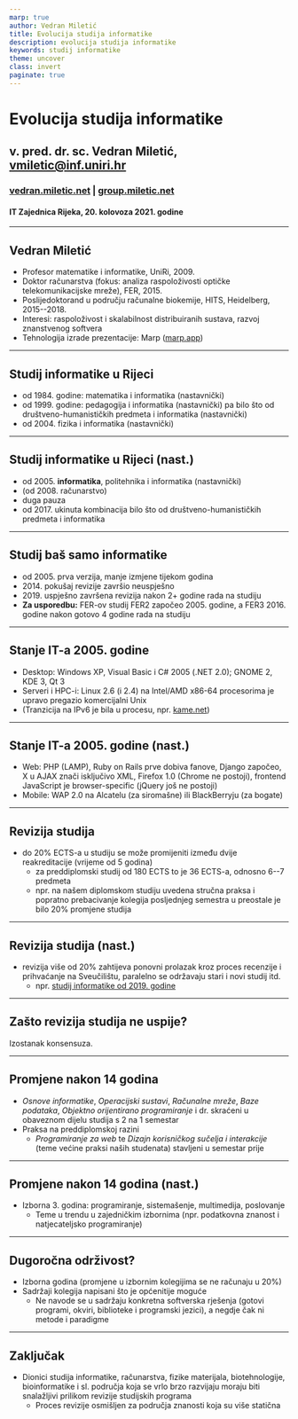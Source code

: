 ```yaml
---
marp: true
author: Vedran Miletić
title: Evolucija studija informatike
description: evolucija studija informatike
keywords: studij informatike
theme: uncover
class: invert
paginate: true
---
```


# Evolucija studija informatike

## v. pred. dr. sc. Vedran Miletić, vmiletic@inf.uniri.hr

### [vedran.miletic.net](https://vedran.miletic.net/) | [group.miletic.net](https://group.miletic.net/hr/)

#### IT Zajednica Rijeka, 20. kolovoza 2021. godine

---

## Vedran Miletić

- Profesor matematike i informatike, UniRi, 2009.
- Doktor računarstva (fokus: analiza raspoloživosti optičke telekomunikacijske mreže), FER, 2015.
- Poslijedoktorand u području računalne biokemije, HITS, Heidelberg, 2015--2018.
- Interesi: raspoloživost i skalabilnost distribuiranih sustava, razvoj znanstvenog softvera
- Tehnologija izrade prezentacije: Marp ([marp.app](https://marp.app/))

---

## Studij informatike u Rijeci

- od 1984. godine: matematika i informatika (nastavnički)
- od 1999. godine: pedagogija i informatika (nastavnički) pa bilo što od društveno-humanističkih predmeta i informatika (nastavnički)
- od 2004. fizika i informatika (nastavnički)

---

## Studij informatike u Rijeci (nast.)

- od 2005. **informatika**, politehnika i informatika (nastavnički)
- (od 2008. računarstvo)
- duga pauza
- od 2017. ukinuta kombinacija bilo što od društveno-humanističkih predmeta i informatika

---

## Studij baš samo informatike

- od 2005. prva verzija, manje izmjene tijekom godina
- 2014\. pokušaj revizije završio neuspješno
- 2019\. uspješno završena revizija nakon 2+ godine rada na studiju
- **Za usporedbu:** FER-ov studij FER2 započeo 2005. godine, a FER3 2016. godine nakon gotovo 4 godine rada na studiju

---

## Stanje IT-a 2005. godine

- Desktop: Windows XP, Visual Basic i C# 2005 (.NET 2.0); GNOME 2, KDE 3, Qt 3
- Serveri i HPC-i: Linux 2.6 (i 2.4) na Intel/AMD x86-64 procesorima je upravo pregazio komercijalni Unix
- (Tranzicija na IPv6 je bila u procesu, npr. [kame.net](https://www.kame.net/))

---

## Stanje IT-a 2005. godine (nast.)

- Web: PHP (LAMP), Ruby on Rails prve dobiva fanove, Django započeo, X u AJAX znači isključivo XML, Firefox 1.0 (Chrome ne postoji), frontend JavaScript je browser-specific (jQuery još ne postoji)
- Mobile: WAP 2.0 na Alcatelu (za siromašne) ili BlackBerryju (za bogate)

---

## Revizija studija

- do 20% ECTS-a u studiju se može promijeniti između dvije reakreditacije (vrijeme od 5 godina)
    - za preddiplomski studij od 180 ECTS to je 36 ECTS-a, odnosno 6--7 predmeta
    - npr. na našem diplomskom studiju uvedena stručna praksa i popratno prebacivanje kolegija posljednjeg semestra u preostale je bilo 20% promjene studija

---

## Revizija studija (nast.)

- revizija više od 20% zahtijeva ponovni prolazak kroz proces recenzije i prihvaćanje na Sveučilištu, paralelno se održavaju stari i novi studij itd.
    - npr. [studij informatike od 2019. godine](https://www.inf.uniri.hr/images/studiji/preddiplomski/1P/program/Preddiplomski_Informatika_2019_2020.pdf)

---

## Zašto revizija studija ne uspije?

Izostanak konsensuza.

---

## Promjene nakon 14 godina

- *Osnove informatike*, *Operacijski sustavi*, *Računalne mreže*, *Baze podataka*, *Objektno orijentirano programiranje* i dr. skraćeni u obaveznom dijelu studija s 2 na 1 semestar
- Praksa na preddiplomskoj razini
    - *Programiranje za web* te *Dizajn korisničkog sučelja i interakcije* (teme većine praksi naših studenata) stavljeni u semestar prije

---

## Promjene nakon 14 godina (nast.)

- Izborna 3. godina: programiranje, sistemašenje, multimedija, poslovanje
    - Teme u trendu u zajedničkim izbornima (npr. podatkovna znanost i natjecateljsko programiranje)

---

## Dugoročna održivost?

- Izborna godina (promjene u izbornim kolegijima se ne računaju u 20%)
- Sadržaji kolegija napisani što je općenitije moguće
    - Ne navode se u sadržaju konkretna softverska rješenja (gotovi programi, okviri, biblioteke i programski jezici), a negdje čak ni metode i paradigme

---

## Zaključak

- Dionici studija informatike, računarstva, fizike materijala, biotehnologije, bioinformatike i sl. područja koja se vrlo brzo razvijaju moraju biti snalažljivi prilikom revizije studijskih programa
    - Proces revizije osmišljen za područja znanosti koja su više statična
